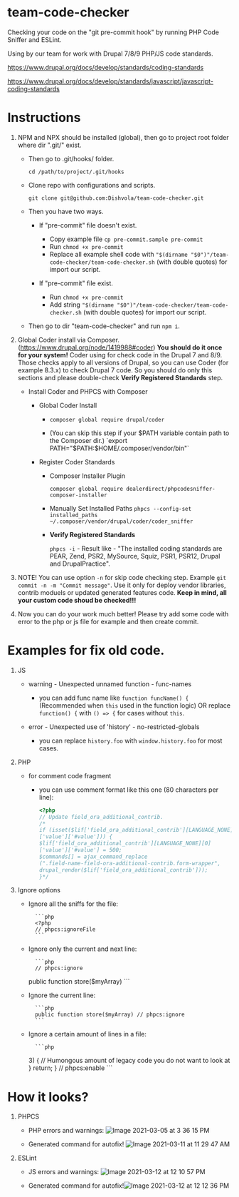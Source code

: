 # team-code-checker
Checking your code on the "git pre-commit hook" by running PHP Code Sniffer and ESLint.

Using by our team for work with Drupal 7/8/9 PHP/JS code standards.

https://www.drupal.org/docs/develop/standards/coding-standards

https://www.drupal.org/docs/develop/standards/javascript/javascript-coding-standards

# Instructions

1) NPM and NPX should be installed (global), then go to project root folder where dir ".git/" exist.
	- Then go to .git/hooks/ folder.
	
	    `cd /path/to/project/.git/hooks`

	- Clone repo with configurations and scripts.
	
	    `git clone git@github.com:Dishvola/team-code-checker.git`

	- Then you have two ways.
	
	    - If "pre-commit" file doesn't exist.
		    - Copy example file `cp pre-commit.sample pre-commit`
		    - Run `chmod +x pre-commit`
		    - Replace all example shell code with `"$(dirname "$0")"/team-code-checker/team-code-checker.sh` (with double quotes) for import our script.

	    - If "pre-commit" file exist.
		    - Run `chmod +x pre-commit`
		    - Add string `"$(dirname "$0")"/team-code-checker/team-code-checker.sh` (with double quotes) for import our script.
		
	- Then go to dir "team-code-checker" and run `npm i`.


2) Global Coder install via Composer. (https://www.drupal.org/node/1419988#coder)
	__You should do it once for your system!__
	Coder using for check code in the Drupal 7 and 8/9.
	Those checks apply to all versions of Drupal, so you can use Coder (for example 8.3.x) to check Drupal 7 code.
	So you should do only this sections and please double-check __Verify Registered Standards__ step.
	- Install Coder and PHPCS with Composer
	    - Global Coder Install
	    
	        - `composer global require drupal/coder`

		    - (You can skip this step if your $PATH variable contain path to the Composer dir.) `export PATH="$PATH:$HOME/.composer/vendor/bin"`

	    - Register Coder Standards
	        - Composer Installer Plugin
	        
		        `composer global require dealerdirect/phpcodesniffer-composer-installer`

		    - Manually Set Installed Paths
                `phpcs --config-set installed_paths ~/.composer/vendor/drupal/coder/coder_sniffer`

		    - __Verify Registered Standards__
		    
			    `phpcs -i` - Result like - "The installed coding standards are PEAR, Zend, PSR2, MySource, Squiz, PSR1, PSR12, Drupal and DrupalPractice".

3) NOTE! You can use option `-n` for skip code checking step. Example `git commit -n -m "Commit message"`. Use it only for deploy vendor libraries, contrib moduels or updated generated features code. __Keep in mind, all your custom code shoud be checked!!!__

4) Now you can do your work much better! Please try add some code with error to the php or js file for example and then create commit.

# Examples for fix old code.

1) JS

    - warning - Unexpected unnamed function - func-names

        - you can add func name like `function funcName() {` (Recommended when `this` used in the function logic) OR replace `function() {` with `() => {` for cases without `this`.

    - error - Unexpected use of 'history' - no-restricted-globals

        - you can replace `history.foo` with `window.history.foo` for most cases.

2) PHP

    - for comment code fragment

        - you can use comment format like this one (80 characters per line):

            ```php
            <?php
            // Update field_ora_additional_contrib.
            /*
            if (isset($lif['field_ora_additional_contrib'][LANGUAGE_NONE][0]
            ['value']['#value'])) {
            $lif['field_ora_additional_contrib'][LANGUAGE_NONE][0]
            ['value']['#value'] = 500;
            $commands[] = ajax_command_replace
            (".field-name-field-ora-additional-contrib.form-wrapper",
            drupal_render($lif['field_ora_additional_contrib']));
            }*/
            ```

3) Ignore options
	- Ignore all the sniffs for the file:

            ```php
            <?php
            // phpcs:ignoreFile
            ```

	- Ignore only the current and next line:

            ```php
            // phpcs:ignore
	    public function store($myArray)
            ```

	- Ignore the current line:

            ```php
            public function store($myArray) // phpcs:ignore
            ```

	- Ignore a certain amount of lines in a file:

            ```php
	    <?php
            // phpcs:disable
	    public function store($myArray): void {
	      if (count($myArray) > 3) {
	        // Humongous amount of legacy code you do not want to look at
	      }
	      return;
	    }
	    // phpcs:enable
            ```

# How it looks?

1) PHPCS

	- PHP errors and warnings: ![Image 2021-03-05 at 3 36 15 PM](https://user-images.githubusercontent.com/1149440/110924806-26a34a00-832b-11eb-9962-2b73b6912d83.jpg)

	- Generated command for autofix! ![Image 2021-03-11 at 11 29 47 AM](https://user-images.githubusercontent.com/1149440/110924830-2d31c180-832b-11eb-912a-f29950f0142a.jpg)

2) ESLint

	- JS errors and warnings: ![Image 2021-03-12 at 12 10 57 PM](https://user-images.githubusercontent.com/1149440/110925915-71719180-832c-11eb-9681-d35e573768bc.jpg)

	- Generated command for autofix!![Image 2021-03-12 at 12 12 36 PM](https://user-images.githubusercontent.com/1149440/110925907-6f0f3780-832c-11eb-8fda-fd06d4130a58.jpg)
